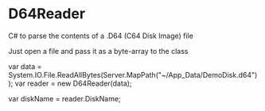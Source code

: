 # D64Reader
C# to parse the contents of a .D64 (C64 Disk Image) file

Just open a file and pass it as a byte-array to the class

var data = System.IO.File.ReadAllBytes(Server.MapPath("~/App_Data/DemoDisk.d64"));
var reader = new D64Reader(data);

var diskName = reader.DiskName;

